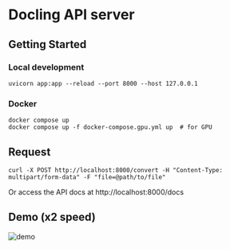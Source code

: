 # Docling API server

## Getting Started

### Local development

```
uvicorn app:app --reload --port 8000 --host 127.0.0.1
```

### Docker

```
docker compose up
docker compose up -f docker-compose.gpu.yml up  # for GPU
```

## Request

```
curl -X POST http://localhost:8000/convert -H "Content-Type: multipart/form-data" -F "file=@path/to/file"
```

Or access the API docs at http://localhost:8000/docs

## Demo (x2 speed)

![demo](./demo.gif)
